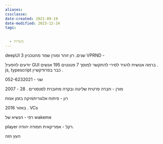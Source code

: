 ```yaml
---
aliases: 
cssclasse: 
date-created: 2021-09-19
date-modified: 2023-12-24
tags:
  
  
  - משרות
---
```


deepUI 3 שנים.
רון זוהר
ומורן שמר
מהטכניון VPRND  -

יודעים להפעיל GUI ברמה אנושית
להגיד לסירי להתקשר למוסך
7 פטנטים
195 אנשים .
js, typescript
כבר בפרודקשיין .

שני - 052-6232021

מורן - חברה פרטית
שליטה ובקרה מחוברת לסנסורים . 28 -  2007

רון - פיתוח אלגוריתמיקה בזמן אמת

באזור 2016 . VCs

רפי - הנשיא של wakeme

player
רקל - אמריקאית חמודה יהודה.

העץ הזה
